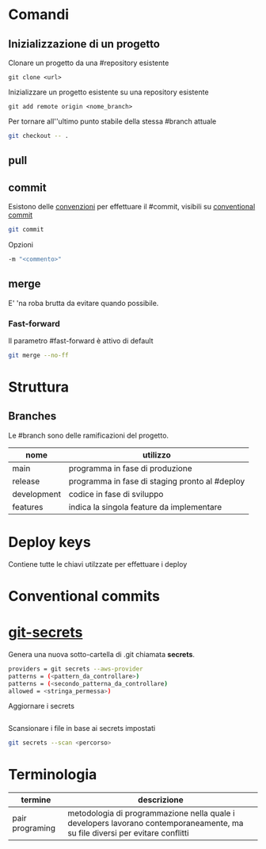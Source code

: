 # Comandi
## Inizializzazione di un progetto
Clonare un progetto da una #repository esistente
```shell
git clone <url>
```
Inizializzare un progetto esistente su una repository esistente
```shell
git add remote origin <nome_branch>
```
Per tornare all''ultimo punto stabile della stessa #branch attuale 
```sh
git checkout -- .
```
## pull
## commit
Esistono delle [convenzioni](Conventional%20commit) per effettuare il #commit, visibili su [conventional commit](https://www.conventionalcommits.org/en/v1.0.0/)
```sh
git commit
```
Opzioni
```sh
-m "<commento>"
```
## merge
E' 'na roba brutta da evitare quando possibile.
### Fast-forward
Il parametro #fast-forward è attivo di default 
```sh
git merge --no-ff
```
# Struttura
## Branches
Le #branch sono delle ramificazioni del progetto.

| nome        | utilizzo                                       |
| ----------- | ---------------------------------------------- |
| main        | programma in fase di produzione                |
| release     | programma in fase di staging pronto al #deploy |
| development | codice in fase di sviluppo                     |
| features    | indica la singola feature da implementare      |
# Deploy keys
Contiene tutte le chiavi utilzzate per effettuare i deploy
# Conventional commits

# [git-secrets](https://github.com/awslabs/git-secrets)
Genera una nuova sotto-cartella di .git chiamata **secrets**.
```bash
providers = git secrets --aws-provider
patterns = (<pattern_da_controllare>)
patterns = (<secondo_patterna_da_controllare)
allowed = <stringa_permessa>)
```
Aggiornare i secrets
```bash

```
Scansionare i file in base ai secrets impostati
```bash
git secrets --scan <percorso>
```
# Terminologia
| termine         | descrizione                                                                                                                  |
| --------------- | ---------------------------------------------------------------------------------------------------------------------------- |
| pair programing | metodologia di programmazione nella quale i developers lavorano contemporaneamente, ma su file diversi per evitare conflitti |

